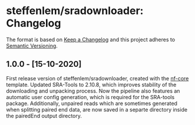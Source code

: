 # steffenlem/sradownloader: Changelog

The format is based on [Keep a Changelog](http://keepachangelog.com/en/1.0.0/)
and this project adheres to [Semantic Versioning](http://semver.org/spec/v2.0.0.html).

## 1.0.0 - [15-10-2020]

First release version of steffenlem/sradownloader, created with the [nf-core](http://nf-co.re/) template.
Updated SRA-Tools to 2.10.8, which improves stability of the downloading and unpacking process. Now the pipeline also features an automatic user config generation, which is required for the SRA-tools package. Additionally, unpaired reads which are sometimes generated when splitting paired end data, are now saved in a separte directory inside the pairedEnd output directory.
